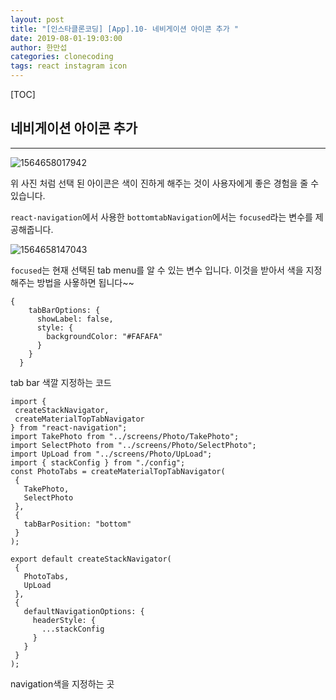 ```yaml
---
layout: post
title: "[인스타클론코딩] [App].10- 네비게이션 아이콘 추가 "
date: 2019-08-01-19:03:00
author: 한만섭
categories: clonecoding
tags: react instagram icon
---
```


[TOC]



## 네비게이션 아이콘 추가 

***



![1564658017942](../../../../assets/image/1564658017942.png)

위 사진 처럼 선택 된 아이콘은 색이 진하게 해주는 것이 사용자에게 좋은 경험을 줄 수 있습니다.  

`react-navigation`에서 사용한 `bottomtabNavigation`에서는 `focused`라는 변수를 제공해줍니다.

![1564658147043](../../../../assets/image/1564658147043.png)

`focused`는 현재 선택된 tab menu를  알 수 있는 변수 입니다. 이것을 받아서 색을 지정해주는 방법을 사욯하면 됩니다~~

```react
{
    tabBarOptions: {
      showLabel: false,
      style: {
        backgroundColor: "#FAFAFA"
      }
    }
  }
```

tab bar 색깔 지정하는 코드 



 ```react
import {
  createStackNavigator,
  createMaterialTopTabNavigator
} from "react-navigation";
import TakePhoto from "../screens/Photo/TakePhoto";
import SelectPhoto from "../screens/Photo/SelectPhoto";
import UpLoad from "../screens/Photo/UpLoad";
import { stackConfig } from "./config";
const PhotoTabs = createMaterialTopTabNavigator(
  {
    TakePhoto,
    SelectPhoto
  },
  {
    tabBarPosition: "bottom"
  }
);

export default createStackNavigator(
  {
    PhotoTabs,
    UpLoad
  },
  {
    defaultNavigationOptions: {
      headerStyle: {
        ...stackConfig
      }
    }
  }
);

 ```

navigation색을 지정하는 곳 